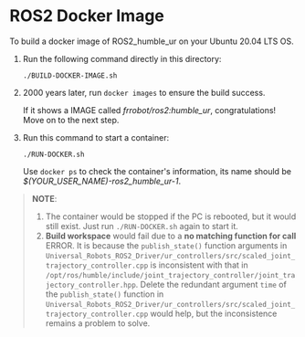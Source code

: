 # ROS2 Docker Image

To build a docker image of ROS2_humble_ur on your Ubuntu 20.04 LTS OS.
 
1. Run the following command directly in this directory:
    ```
    ./BUILD-DOCKER-IMAGE.sh
    ```
2. 2000 years later, run ``` docker images ``` to ensure the build success.

    If it shows a IMAGE called *frrobot/ros2:humble_ur*, congratulations! Move on to the next step.

3. Run this command to start a container:

    ```
    ./RUN-DOCKER.sh
    ```
    Use ``` docker ps ``` to check the container's information, its name should be *$(YOUR_USER_NAME)-ros2_humble_ur-1*.

> **NOTE**:
> 
> 1. The container would be stopped if the PC is rebooted, but it would still exist. 
> Just run ```./RUN-DOCKER.sh``` again to start it.
> 2. **Build workspace** would fail due to a **no matching function for call** ERROR. It is because the ```publish_state()```  function arguments in ```Universal_Robots_ROS2_Driver/ur_controllers/src/scaled_joint_trajectory_controller.cpp``` is inconsistent with that in ```/opt/ros/humble/include/joint_trajectory_controller/joint_trajectory_controller.hpp```. Delete the redundant argument ```time``` of the ```publish_state()```  function in ```Universal_Robots_ROS2_Driver/ur_controllers/src/scaled_joint_trajectory_controller.cpp``` would help, but the inconsistence remains a problem to solve.
